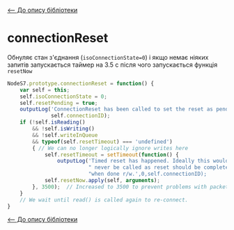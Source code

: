 [<-- До опису бібліотеки](README.md) 

# connectionReset

Обнуляє стан з'єднання (`isoConnectionState=0`) і якщо немає ніяких запитів запускається таймер на 3.5 с після чого запускається  функція `resetNow`

```js
NodeS7.prototype.connectionReset = function() {
	var self = this;
	self.isoConnectionState = 0;
	self.resetPending = true;
	outputLog('ConnectionReset has been called to set the reset as pending', 0,
              self.connectionID);
	if (!self.isReading() 
        && !self.isWriting() 
        && !self.writeInQueue 
        && typeof(self.resetTimeout) === 'undefined') 
    	{ // We can no longer logically ignore writes here
			self.resetTimeout = setTimeout(function() {
				outputLog('Timed reset has happened. Ideally this would" +
                          " never be called as reset should be completed" + 
                          "when done r/w.',0,self.connectionID);
			self.resetNow.apply(self, arguments);
		}, 3500);  // Increased to 3500 to prevent problems with packet timeouts
	}
	// We wait until read() is called again to re-connect.
}
```





[<-- До опису бібліотеки](README.md) 





